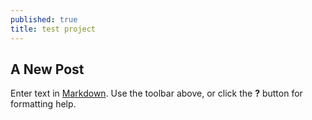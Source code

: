 ```yaml
---
published: true
title: test project
---
```

## A New Post

Enter text in [Markdown](http://daringfireball.net/projects/markdown/). Use the toolbar above, or click the **?** button for formatting help.
